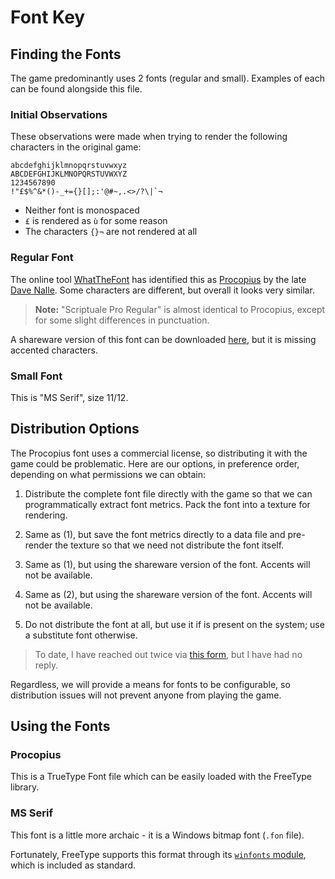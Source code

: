 # Font Key

## Finding the Fonts

The game predominantly uses 2 fonts (regular and small). Examples of each can be found alongside this file.

### Initial Observations

These observations were made when trying to render the following characters in the original game:

    abcdefghijklmnopqrstuvwxyz
    ABCDEFGHIJKLMNOPQRSTUVWXYZ
    1234567890
    !"£$%^&*()-_+={}[];:'@#~,.<>/?\|`¬

 - Neither font is monospaced
 - `£` is rendered as `ù` for some reason
 - The characters `{}¬` are not rendered at all

### Regular Font

The online tool [WhatTheFont](https://www.myfonts.com/WhatTheFont) has identified this as [Procopius](https://www.myfonts.com/fonts/scriptorium/procopius) by the late [Dave Nalle](http://www.fontcraft.com/fontcraft/about/). Some characters are different, but overall it looks very similar.

> **Note:** "Scriptuale Pro Regular" is almost identical to Procopius, except for some slight differences in punctuation.

A shareware version of this font can be downloaded [here](https://fontsgeek.com/fonts/Procopius-Regular), but it is missing accented characters.

### Small Font

This is "MS Serif", size 11/12.

## Distribution Options

The Procopius font uses a commercial license, so distributing it with the game could be problematic. Here are our options, in preference order, depending on what permissions we can obtain:

1. Distribute the complete font file directly with the game so that we can programmatically extract font metrics. Pack the font into a texture for rendering.

2. Same as (1), but save the font metrics directly to a data file and pre-render the texture so that we need not distribute the font itself.

3. Same as (1), but using the shareware version of the font. Accents will not be available.

4. Same as (2), but using the shareware version of the font. Accents will not be available.

5. Do not distribute the font at all, but use it if is present on the system; use a substitute font otherwise.

> To date, I have reached out twice via [this form](http://www.fontcraft.com/fontcraft/contact/), but I have had no reply.

Regardless, we will provide a means for fonts to be configurable, so distribution issues will not prevent anyone from playing the game.

## Using the Fonts

### Procopius

This is a TrueType Font file which can be easily loaded with the FreeType library.

### MS Serif

This font is a little more archaic - it is a Windows bitmap font (`.fon` file).

Fortunately, FreeType supports this format through its [`winfonts` module](https://www.freetype.org/freetype2/docs/design/design-5.html), which is included as standard.
